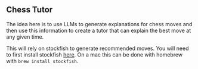 ## Chess Tutor

The idea here is to use LLMs to generate explanations for chess moves and then use this information to create a tutor that can explain the best move at any given time.

This will rely on stockfish to generate recommended moves. You will need to first install stockfish [here](https://stockfishchess.org/download/). On a mac this can be done with homebrew with `brew install stockfish`.